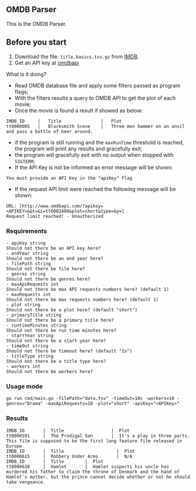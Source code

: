 ## OMDB Parser

This is the OMDB Parser.

## Before you start

1. Download the file: `title.basics.tsv.gz` from [IMDB](https://datasets.imdbws.com/).
2. Get an API key at [omdbapi](https://www.omdbapi.com/)

What is it doing?

* Read OMDB database file and apply some filters passed as program flags;
* With the filters results a query to OMDB API to get the plot of each movie;
* Once the movie is found a result if showed as below:
```
IMDB_ID     |   Title               |   Plot
tt0000005   |   Blacksmith Scene    |   Three men hammer on an anvil and pass a bottle of beer around. 
```
* if the program is still running and the `maxRunTime` threshold is reached, 
the program will print any results and gracefully exit;
* the program will gracefully exit with no output when stopped with `SIGTERM`;
* If the API Key is not be informed an error message will be shown:
```
You must provide an API Key in the "apiKey" Flag
```
* If the request API limit were reached the following message will be shown:
```
URL: [http://www.omdbapi.com/?apikey=<APIKEY>&&t=&i=tt0002406&plot=short&type=&y=]
Request limit reached! - Unauthorized
```


### Requirements
```
- apiKey string
Should not there be an API key here?
- endYear string
Should not there be an end year here?
- filePath string
Should not there be file here?
- genres string
Should not there be genres here?
- maxApiRequests int
Should not there be max API requests numbers here? (default 1)
- maxRequests int
Should not there be max requests numbers here? (default 1)
- plot string
Should not there be a plot here? (default "short")
- primaryTitle string
Should not there be a primary title here?
- runtimeMinutes string
Should not there be run time minutes here?
- startYear string
Should not there be a start year here?
- timeOut string
Should not there be timeout here? (default "1s")
- titleType string
Should not there be a title type here?
- workers int
Should not there be workers here?
```
### Usage mode
```
go run cmd/main.go -filePath="data.tsv" -timeOut=10s -workers=10 -genres="Drama" -maxApiRequests=10 -plot="short" -apiKey="<APIKey>"
``` 
### Results
``` 
IMDB_ID       |  Title                  |  Plot  
tt0000591     |  The Prodigal Son       |  It's a play in three parts. This film is supposed to be the first long feature film released in Europe  
IMDB_ID       |  Title                    |  Plot  
tt0000615     |  Robbery Under Arms       |  N/A  
IMDB_ID       |  Title        |  Plot  
tt0000630     |  Hamlet       |  Hamlet suspects his uncle has murdered his father to claim the throne of Denmark and the hand of Hamlet's mother, but the prince cannot decide whether or not he should take vengeance.
``` 
